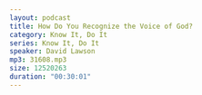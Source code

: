 ```yaml
---
layout: podcast
title: How Do You Recognize the Voice of God?
category: Know It, Do It
series: Know It, Do It
speaker: David Lawson
mp3: 31608.mp3
size: 12520263
duration: "00:30:01"
---
```


